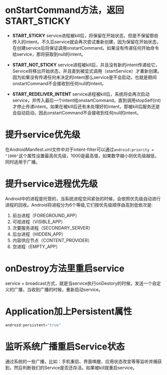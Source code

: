 # onStartCommand方法，返回START_STICKY
* **START_STICKY** service进程被kill后，将保留在开始状态，但是不保留那些传入的intent。不久后service就会再次尝试重新创建，因为保留在开始状态，在创建service后将保证调用onstartCommand。如果没有传递任何开始命令给service，那将获取到null的intent。

* **START_NOT_STICKY** service进程被kill后，并且没有新的intent传递给它，Service将移出开始状态，并且直到被显式调用（startService）才重新创建。因为如果没有传递任何未决定的intent那么service是不会启动，也就是期间onstartCommand不会接收到任何null的intent。

* **START_REDELIVER_INTENT** service进程被kill后，系统将会再次启动service，并传入最后一个intent给onstartCommand。直到调用stopSelf(int)才停止传递intent。如果在被kill后还有未处理好的intent，那被kill后服务还是会自动启动。因此onstartCommand不会接收到任何null的intent。

# 提升service优先级
在AndroidManifest.xml文件中对于intent-filter可以通过`android:priority = "1000"`这个属性设置最高优先级，1000是最高值，如果数字越小则优先级越低，同时适用于广播。

# 提升service进程优先级
Android中的进程是托管的，当系统进程空间紧张的时候，会依照优先级自动进行进程的回收。Android将进程分为6个等级,它们按优先级顺序由高到低依次是:  
1. 前台进程（FOREGROUND_APP）  
2. 可视进程（VISIBLE_APP）  
3. 次要服务进程（SECONDARY_SERVER）  
4. 后台进程（HIDDEN_APP）  
5. 内容供应节点（CONTENT_PROVIDER）  
6. 空进程（EMPTY_APP）  

# onDestroy方法里重启service
service + broadcast方式，就是当service执行onDestory的时候，发送一个自定义的广播，当收到广播的时候，重新启动service。

# Application加上Persistent属性
```java
android:persistent="true"
```

# 监听系统广播重启Service状态
通过系统的一些广播，比如：手机重启、界面唤醒、应用状态改变等等监听并捕获到，然后判断我们的Service是否还存活。如果被kill就重启service。
